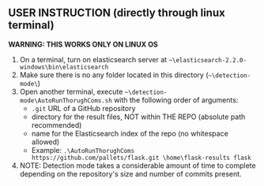 ## USER INSTRUCTION (directly through linux terminal)
**WARNING: THIS WORKS ONLY ON LINUX OS**
1. On a terminal, turn on elasticsearch server at `~\elasticsearch-2.2.0-windows\bin\elasticsearch`
2. Make sure there is no any folder located in this directory (`~\detection-mode\`)
3. Open another terminal, execute `~\detection-mode\AutoRunThorughComs.sh` with the following order of arguments:
	- `.git` URL of a GitHub repository
	- directory for the result files, NOT within THE REPO (absolute path recommended)
	- name for the Elasticsearch index of the repo (no whitespace allowed)
	- Example: `.\AutoRunThorughComs https://github.com/pallets/flask.git \home\flask-results flask`
4. NOTE: Detection mode takes a considerable amount of time to complete depending on the repository's size and number of commits present.
